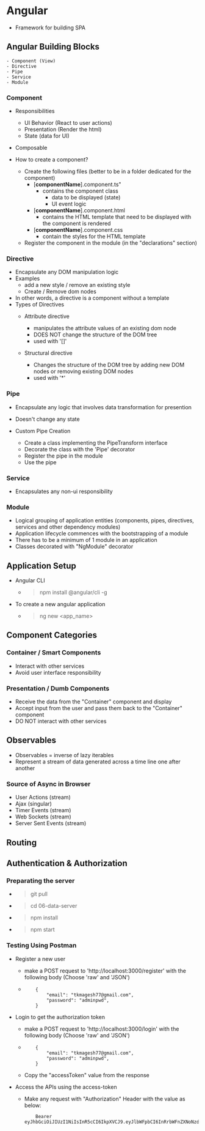 # Angular #
- Framework for building SPA

## Angular Building Blocks ##
    - Component (View)
    - Directive
    - Pipe
    - Service
    - Module

### Component ###
- Responsibilities
    - UI Behavior (React to user actions)
    - Presentation (Render the html)
    - State (data for UI)
- Composable

- How to create a component?
    - Create the following files (better to be in a folder dedicated for the component)
        - [**componentName**].component.ts"
            - contains the component class
                - data to be displayed (state)
                - UI event logic
        - [**componentName**].component.html
            - contains the HTML template that need to be displayed with the component is rendered
        - [**componentName**].component.css
            - contain the styles for the HTML template
    - Register the component in the module (in the "declarations" section)

### Directive ###
- Encapsulate any DOM manipulation logic
- Examples
    - add a new style / remove an existing style
    - Create / Remove dom nodes
- In other words, a directive is a component without a template
- Types of Directives
    - Attribute directive
        - manipulates the attribute values of an existing dom node
        - DOES NOT change the structure of the DOM tree
        - used with '[]'

    - Structural directive
        - Changes the structure of the DOM tree by adding new DOM nodes or removing existing DOM nodes
        - used with '*'

### Pipe ###
- Encapsulate any logic that involves data transformation for presention
- Doesn't change any state

- Custom Pipe Creation
    - Create a class implementing the PipeTransform interface
    - Decorate the class with the 'Pipe' decorator
    - Register the pipe in the module
    - Use the pipe


### Service ###
- Encapsulates any non-ui responsibility

### Module ###
- Logical grouping of application entities (components, pipes, directives, services and other dependency modules)
- Application lifecycle commences with the bootstrapping of a module
- There has to be a minimum of 1 module in an application
- Classes decorated with "NgModule" decorator

## Application Setup ##
- Angular CLI
    - > npm install @angular/cli -g

- To create a new angular application
    - > ng new <app_name>


## Component Categories ##
### Container / Smart Components ###
- Interact with other services
- Avoid user interface responsibility

### Presentation / Dumb Components ###
- Receive the data from the "Container" component and display
- Accept input from the user and pass them back to the "Container" component
- DO NOT interact with other services

## Observables ##
- Observables = inverse of lazy iterables
- Represent a stream of data generated across a time line one after another

### Source of Async in Browser ###
- User Actions (stream)
- Ajax (singular)
- Timer Events (stream)
- Web Sockets (stream)
- Server Sent Events (stream)

## Routing ##


## Authentication & Authorization ##
### Preparating the server ###
- > git pull 
- > cd 06-data-server
- > npm install
- > npm start

### Testing Using Postman ###
- Register a new user
    - make a POST request to 'http://localhost:3000/register' with the following body (Choose 'raw' and 'JSON')
    - 
        ```
            {
                "email": "tkmagesh77@gmail.com",
                "password": "adminpwd",
            }
        ```
- Login to get the authorization token
    - make a POST request to 'http://localhost:3000/login' with the following body (Choose 'raw' and 'JSON')
    - 
        ```
            {
                "email": "tkmagesh77@gmail.com",
                "password": "adminpwd",
            }
        ```
    - Copy the "accessToken" value from the response

- Access the APIs using the access-token
    - Make any request with "Authorization" Header with the value as below:
        ```
            Bearer eyJhbGciOiJIUzI1NiIsInR5cCI6IkpXVCJ9.eyJlbWFpbCI6InRrbWFnZXNoNzdAZ21haWwuY29tIiwiaWF0IjoxNjkxNTg4OTQ4LCJleHAiOjE2OTE1OTI1NDgsInN1YiI6IjIifQ.4DK52ULeFP014uTG5CAoUWAciGfNAYBgIb2F38mRir8
        ```


